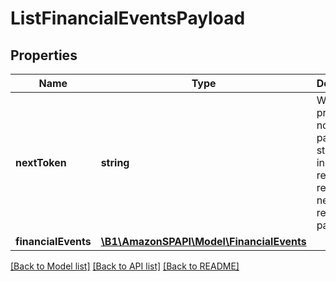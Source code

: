 # ListFinancialEventsPayload

## Properties
Name | Type | Description | Notes
------------ | ------------- | ------------- | -------------
**nextToken** | **string** | When present and not empty, pass this string token in the next request to return the next response page. | [optional] 
**financialEvents** | [**\B1\AmazonSPAPI\Model\FinancialEvents**](FinancialEvents.md) |  | [optional] 

[[Back to Model list]](../README.md#documentation-for-models) [[Back to API list]](../README.md#documentation-for-api-endpoints) [[Back to README]](../README.md)


